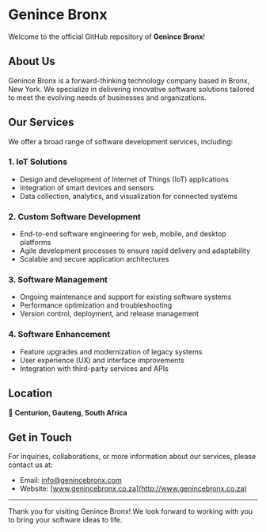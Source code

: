 # Genince Bronx

Welcome to the official GitHub repository of **Genince Bronx**!

## About Us

Genince Bronx is a forward-thinking technology company based in Bronx, New York. We specialize in delivering innovative software solutions tailored to meet the evolving needs of businesses and organizations.

## Our Services

We offer a broad range of software development services, including:

### 1. IoT Solutions
- Design and development of Internet of Things (IoT) applications
- Integration of smart devices and sensors
- Data collection, analytics, and visualization for connected systems

### 2. Custom Software Development
- End-to-end software engineering for web, mobile, and desktop platforms
- Agile development processes to ensure rapid delivery and adaptability
- Scalable and secure application architectures

### 3. Software Management
- Ongoing maintenance and support for existing software systems
- Performance optimization and troubleshooting
- Version control, deployment, and release management

### 4. Software Enhancement
- Feature upgrades and modernization of legacy systems
- User experience (UX) and interface improvements
- Integration with third-party services and APIs

## Location

📍 **Centurion, Gauteng, South Africa**

## Get in Touch

For inquiries, collaborations, or more information about our services, please contact us at:

- Email: info@genincebronx.com
- Website: [www.genincebronx.co.za](http://www.genincebronx.co.za)

---

Thank you for visiting Genince Bronx! We look forward to working with you to bring your software ideas to life.
